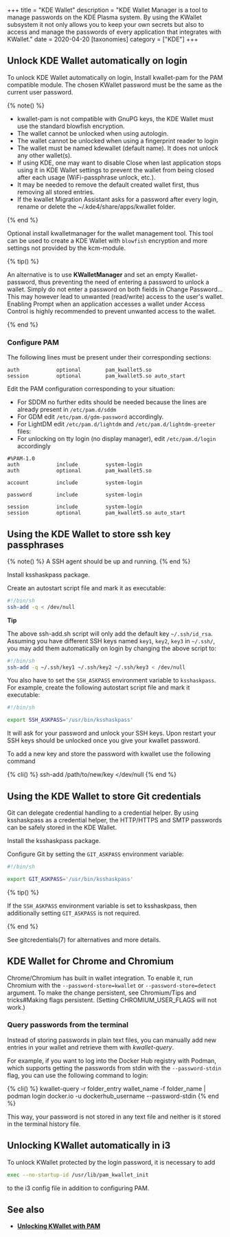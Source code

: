 +++
title = "KDE Wallet"
description = "KDE Wallet Manager is a tool to manage passwords on the KDE Plasma system. By using the KWallet subsystem it not only allows you to keep your own secrets but also to access and manage the passwords of every application that integrates with KWallet."
date = 2020-04-20
[taxonomies]
category = ["KDE"]
+++

## Unlock KDE Wallet automatically on login

To unlock KDE Wallet automatically on login, Install kwallet-pam for the PAM compatible module. The chosen KWallet password must be the same as the current user password.

{% note() %}

* kwallet-pam is not compatible with GnuPG keys, the KDE Wallet must use the standard blowfish encryption.
* The wallet cannot be unlocked when using autologin.
* The wallet cannot be unlocked when using a fingerprint reader to login
* The wallet must be named kdewallet (default name). It does not unlock any other wallet(s).
* If using KDE, one may want to disable Close when last application stops using it in KDE Wallet settings to prevent the wallet from being closed after each usage (WiFi-passphrase unlock, etc.).
* It may be needed to remove the default created wallet first, thus removing all stored entries.
* If the kwallet Migration Assistant asks for a password after every login, rename or delete the ~/.kde4/share/apps/kwallet folder.

{% end %}

Optional install kwalletmanager for the wallet management tool. This tool can be used to create a KDE Wallet with `blowfish` encryption and more settings not provided by the kcm-module.

{% tip() %}

An alternative is to use **KWalletManager** and set an empty Kwallet-password, thus preventing the need of entering a password to unlock a wallet. Simply do not enter a password on both fields in Change Password... This may however lead to unwanted (read/write) access to the user's wallet. Enabling Prompt when an application accesses a wallet under Access Control is highly recommended to prevent unwanted access to the wallet.

{% end %}

### Configure PAM

The following lines must be present under their corresponding sections:

```pam
auth            optional        pam_kwallet5.so
session         optional        pam_kwallet5.so auto_start
```

Edit the PAM configuration corresponding to your situation:

* For SDDM no further edits should be needed because the lines are already present in `/etc/pam.d/sddm`
* For GDM edit `/etc/pam.d/gdm-password` accordingly.
* For LightDM edit `/etc/pam.d/lightdm` and `/etc/pam.d/lightdm-greeter` files:
* For unlocking on tty login (no display manager), edit `/etc/pam.d/login` accordingly

```pam /etc/pam.d/lightdm
#%PAM-1.0
auth            include         system-login
auth            optional        pam_kwallet5.so

account         include         system-login

password        include         system-login

session         include         system-login
session         optional        pam_kwallet5.so auto_start
```

## Using the KDE Wallet to store ssh key passphrases

{% note() %}
A SSH agent should be up and running.
{% end %}

Install ksshaskpass package.

Create an autostart script file and mark it as executable:

```sh ~/.config/autostart-scripts/ssh-add.sh
#!/bin/sh
ssh-add -q < /dev/null
```

<article class="message is-success">
    <div class="message-body">
        <strong>Tip</strong><br/>

The above ssh-add.sh script will only add the default key `~/.ssh/id_rsa`. Assuming you have different SSH keys named `key1`, `key2`, `key3` in `~/.ssh/`, you may add them automatically on login by changing the above script to:

```sh ~/.config/autostart-scripts/ssh-add.sh
#!/bin/sh
ssh-add -q ~/.ssh/key1 ~/.ssh/key2 ~/.ssh/key3 < /dev/null
```

</div>
</article>

You also have to set the `SSH_ASKPASS` environment variable to `ksshaskpass`. For example, create the following autostart script file and mark it executable:

```sh ~/.config/plasma-workspace/env/askpass.sh
#!/bin/sh

export SSH_ASKPASS='/usr/bin/ksshaskpass'
```

It will ask for your password and unlock your SSH keys. Upon restart your SSH keys should be unlocked once you give your kwallet password.

To add a new key and store the password with kwallet use the following command

{% cli() %}
ssh-add /path/to/new/key </dev/null
{% end %}

## Using the KDE Wallet to store Git credentials

Git can delegate credential handling to a credential helper. By using ksshaskpass as a credential helper, the HTTP/HTTPS and SMTP passwords can be safely stored in the KDE Wallet.

Install the ksshaskpass package.

Configure Git by setting the `GIT_ASKPASS` environment variable:

```sh ~/.config/plasma-workspace/env/askpass.sh
#!/bin/sh

export GIT_ASKPASS='/usr/bin/ksshaskpass'
```

{% tip() %}

If the `SSH_ASKPASS` environment variable is set to ksshaskpass, then additionally setting `GIT_ASKPASS` is not required.

{% end %}

See gitcredentials(7) for alternatives and more details.

## KDE Wallet for Chrome and Chromium

Chrome/Chromium has built in wallet integration. To enable it, run Chromium with the `--password-store=kwallet` or `--password-store=detect` argument. To make the change persistent, see Chromium/Tips and tricks#Making flags persistent. (Setting CHROMIUM_USER_FLAGS will not work.)

### Query passwords from the terminal

Instead of storing passwords in plain text files, you can manually add new entries in your wallet and retrieve them with *kwallet-query*.

For example, if you want to log into the Docker Hub registry with Podman, which supports getting the passwords from stdin with the `--password-stdin` flag, you can use the following command to login:

{% cli() %}
kwallet-query -r folder_entry wallet_name -f folder_name | podman login docker.io -u dockerhub_username --password-stdin
{% end %}

This way, your password is not stored in any text file and neither is it stored in the terminal history file.

## Unlocking KWallet automatically in i3

To unlock KWallet protected by the login password, it is necessary to add

```sh
exec --no-startup-id /usr/lib/pam_kwallet_init
```

to the i3 config file in addition to configuring PAM.

## See also

* **[Unlocking KWallet with PAM](https://www.dennogumi.org/2014/04/unlocking-kwallet-with-pam/)**
